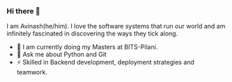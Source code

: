 ### Hi there 👋

I am Avinash(he/him). I love the software systems that run our world and am infinitely fascinated in discovering the ways they tick along.

- 🔭 I am currently doing my Masters at BITS-Pilani.
- 💬 Ask me about Python and Git
- ⚡ Skilled in Backend development, deployment strategies and teamwork.
